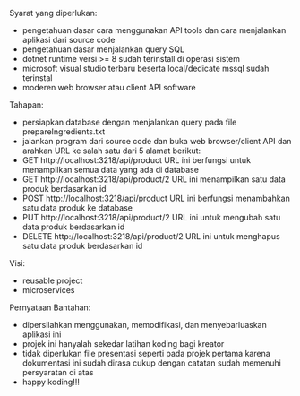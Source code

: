 Syarat yang diperlukan:
- pengetahuan dasar cara menggunakan API tools dan cara menjalankan aplikasi dari source code
- pengetahuan dasar menjalankan query SQL
- dotnet runtime versi >= 8 sudah terinstall di operasi sistem
- microsoft visual studio terbaru beserta local/dedicate mssql sudah terinstal
- moderen web browser atau client API software

Tahapan:
- persiapkan database dengan menjalankan query pada file prepareIngredients.txt
- jalankan program dari source code dan buka web browser/client API dan arahkan URL ke salah satu dari 5 alamat berikut:
- GET http://localhost:3218/api/product URL ini berfungsi untuk menampilkan semua data yang ada di database
- GET http://localhost:3218/api/product/2 URL ini menampilkan satu data produk berdasarkan id
- POST http://localhost:3218/api/product URL ini berfungsi menambahkan satu data produk ke database
- PUT http://localhost:3218/api/product/2 URL ini untuk mengubah satu data produk berdasarkan id
- DELETE http://localhost:3218/api/product/2 URL ini untuk menghapus satu data produk berdasarkan id

Visi:
- reusable project
- microservices

Pernyataan Bantahan:
- dipersilahkan menggunakan, memodifikasi, dan menyebarluaskan aplikasi ini
- projek ini hanyalah sekedar latihan koding bagi kreator
- tidak diperlukan file presentasi seperti pada projek pertama karena dokumentasi ini sudah dirasa cukup dengan catatan sudah memenuhi persyaratan di atas
- happy koding!!!